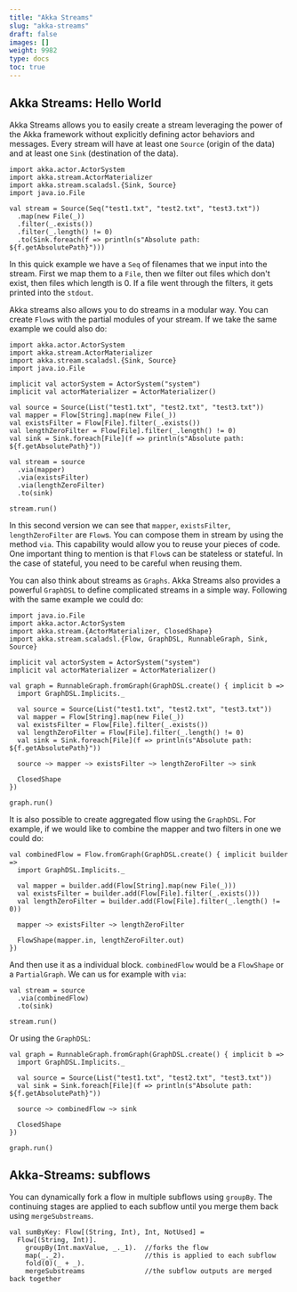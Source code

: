 ```yaml
---
title: "Akka Streams"
slug: "akka-streams"
draft: false
images: []
weight: 9982
type: docs
toc: true
---
```


## Akka Streams: Hello World
Akka Streams allows you to easily create a stream leveraging the power of the Akka framework without explicitly defining actor behaviors and messages. Every stream will have at least one `Source` (origin of the data) and at least one `Sink` (destination of the data). 

    import akka.actor.ActorSystem
    import akka.stream.ActorMaterializer
    import akka.stream.scaladsl.{Sink, Source}
    import java.io.File

    val stream = Source(Seq("test1.txt", "test2.txt", "test3.txt"))
      .map(new File(_))
      .filter(_.exists())
      .filter(_.length() != 0)
      .to(Sink.foreach(f => println(s"Absolute path: ${f.getAbsolutePath}")))

In this quick example we have a `Seq` of filenames that we input into the stream. First we map them to a `File`, then we filter out files which don't exist, then files which length is 0. If a file went through the filters, it gets printed into the `stdout`.

Akka streams also allows you to do streams in a modular way. You can create `Flow`s with the partial modules of your stream. If we take the same example we could also do: 

    import akka.actor.ActorSystem
    import akka.stream.ActorMaterializer
    import akka.stream.scaladsl.{Sink, Source}
    import java.io.File

    implicit val actorSystem = ActorSystem("system")
    implicit val actorMaterializer = ActorMaterializer()

    val source = Source(List("test1.txt", "test2.txt", "test3.txt"))
    val mapper = Flow[String].map(new File(_))
    val existsFilter = Flow[File].filter(_.exists())
    val lengthZeroFilter = Flow[File].filter(_.length() != 0)
    val sink = Sink.foreach[File](f => println(s"Absolute path: ${f.getAbsolutePath}"))

    val stream = source
      .via(mapper)
      .via(existsFilter)
      .via(lengthZeroFilter)
      .to(sink)

    stream.run()

In this second version we can see that `mapper`, `existsFilter`, `lengthZeroFilter` are `Flow`s. You can compose them in stream by using the method `via`. This capability would allow you to reuse your pieces of code. One important thing to mention is that `Flow`s can be stateless or stateful. In the case of stateful, you need to be careful when reusing them.

You can also think about streams as `Graphs`. Akka Streams also provides a powerful `GraphDSL` to define complicated streams in a simple way. Following with the same example we could do:

    import java.io.File
    import akka.actor.ActorSystem
    import akka.stream.{ActorMaterializer, ClosedShape}
    import akka.stream.scaladsl.{Flow, GraphDSL, RunnableGraph, Sink, Source}

    implicit val actorSystem = ActorSystem("system")
    implicit val actorMaterializer = ActorMaterializer()

    val graph = RunnableGraph.fromGraph(GraphDSL.create() { implicit b =>
      import GraphDSL.Implicits._

      val source = Source(List("test1.txt", "test2.txt", "test3.txt"))
      val mapper = Flow[String].map(new File(_))
      val existsFilter = Flow[File].filter(_.exists())
      val lengthZeroFilter = Flow[File].filter(_.length() != 0)
      val sink = Sink.foreach[File](f => println(s"Absolute path: ${f.getAbsolutePath}"))

      source ~> mapper ~> existsFilter ~> lengthZeroFilter ~> sink

      ClosedShape
    })

    graph.run()

It is also possible to create aggregated flow using the `GraphDSL`. For example, if we would like to combine the mapper and two filters in one we could do:

    val combinedFlow = Flow.fromGraph(GraphDSL.create() { implicit builder =>
      import GraphDSL.Implicits._

      val mapper = builder.add(Flow[String].map(new File(_)))
      val existsFilter = builder.add(Flow[File].filter(_.exists()))
      val lengthZeroFilter = builder.add(Flow[File].filter(_.length() != 0))

      mapper ~> existsFilter ~> lengthZeroFilter

      FlowShape(mapper.in, lengthZeroFilter.out)
    })

And then use it as a individual block. `combinedFlow` would be a `FlowShape` or a `PartialGraph`. We can us for example with `via`: 

    val stream = source
      .via(combinedFlow)
      .to(sink)

    stream.run()

Or using the `GraphDSL`:

    val graph = RunnableGraph.fromGraph(GraphDSL.create() { implicit b =>
      import GraphDSL.Implicits._

      val source = Source(List("test1.txt", "test2.txt", "test3.txt"))
      val sink = Sink.foreach[File](f => println(s"Absolute path: ${f.getAbsolutePath}"))

      source ~> combinedFlow ~> sink

      ClosedShape
    })

    graph.run()

## Akka-Streams: subflows
You can dynamically fork a flow in multiple subflows using `groupBy`. The continuing stages are applied to each subflow until you merge them back using `mergeSubstreams`.

    val sumByKey: Flow[(String, Int), Int, NotUsed] = 
      Flow[(String, Int)].
        groupBy(Int.maxValue, _._1).  //forks the flow
        map(_._2).                    //this is applied to each subflow
        fold(0)(_ + _).
        mergeSubstreams               //the subflow outputs are merged back together

